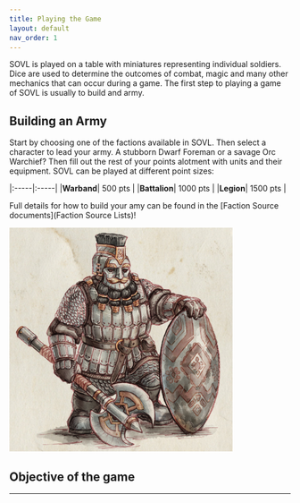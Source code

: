 ```yaml
---
title: Playing the Game
layout: default
nav_order: 1
---
```


SOVL is played on a table with miniatures representing individual soldiers. Dice are used to determine the outcomes of combat, magic and many other mechanics that can occur during a game. The first step to playing a game of SOVL is usually to build and army.

## Building an Army
Start by choosing one of the factions available in SOVL. Then select a character to lead your army. A stubborn Dwarf Foreman or a savage Orc Warchief? Then fill out the rest of your points alotment with units and their equipment. SOVL can be played at different point sizes:

|:-----|:-----|
|**Warband**| 500 pts |
|**Battalion**| 1000 pts |
|**Legion**| 1500 pts |

Full details for how to build your amy can be found in the [Faction Source documents](Faction Source Lists)!


<img style="float: center;" src="../assets/images/deepguard.png" width="400">


## Objective of the game







----
